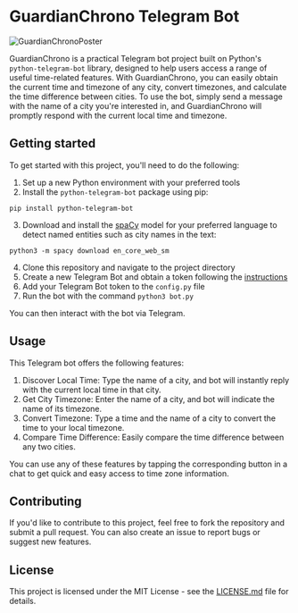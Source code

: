 # GuardianChrono Telegram Bot

![GuardianChronoPoster](https://github.com/mearashadowfax/GuardianChrono/assets/125820963/65eb76ac-7e7f-4c09-9f38-95801efaf8ee)

GuardianChrono is a practical Telegram bot project built on Python's `python-telegram-bot` library, designed to help users access a range of useful time-related features. With GuardianChrono, you can easily obtain the current time and timezone of any city, convert timezones, and calculate the time difference between cities. To use the bot, simply send a message with the name of a city you're interested in, and GuardianChrono will promptly respond with the current local time and timezone.

## Getting started
To get started with this project, you'll need to do the following:  
1. Set up a new Python environment with your preferred tools
2. Install the `python-telegram-bot` package using pip:
```
pip install python-telegram-bot
```
3. Download and install the [spaCy](https://spacy.io/) model for your preferred language to detect named entities such as city names in the text: 
```
python3 -m spacy download en_core_web_sm
```
4. Clone this repository and navigate to the project directory
5. Create a new Telegram Bot and obtain a token following the [instructions](https://core.telegram.org/bots#how-do-i-create-a-bot)
6. Add your Telegram Bot token to the `config.py` file
7. Run the bot with the command `python3 bot.py`

You can then interact with the bot via Telegram.

## Usage
This Telegram bot offers the following features:  
1. Discover Local Time: Type the name of a city, and bot will instantly reply with the current local time in that city.  
2. Get City Timezone: Enter the name of a city, and bot will indicate the name of its timezone.  
3. Convert Timezone: Type a time and the name of a city to convert the time to your local timezone.  
4. Compare Time Difference: Easily compare the time difference between any two cities.  

You can use any of these features by tapping the corresponding button in a chat to get quick and easy access to time zone information.
## Contributing
If you'd like to contribute to this project, feel free to fork the repository and submit a pull request. You can also create an issue to report bugs or suggest new features.

## License
This project is licensed under the MIT License - see the [LICENSE.md](https://github.com/mearashadowfax/GuardianChrono/blob/main/LICENSE) file for details.
